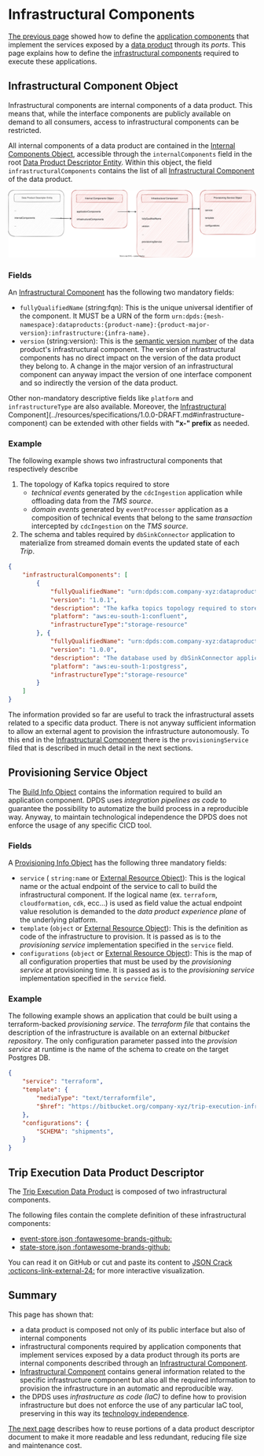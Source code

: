 # Infrastructural Components

[The previous page](./application.md) showed how to define the [application components](../concepts/README.md#application-components) that implement the services exposed by a [data product](../concepts/README.md#data-product) through its *ports*. This page explains how to define the [infrastructural components](../concepts/README.md#infrastructural-components) required to execute these applications.

## Infrastructural Component Object

Infrastructural components are internal components of a data product. This means that, while the interface components are publicly available on demand to all consumers, access to infrastructural components can be restricted.

All internal components of a data product are contained in the [Internal Components Object](../resources/specifications/1.0.0-DRAFT.md#internalComponentsObject), accessible through the `internalComponents` field in the root [Data Product Descriptor Entity](../resources/specifications/1.0.0-DRAFT.md#data-product-descriptor-entity). Within this object, the field `infrastructuralComponents` contains the list of all [Infrastructural Component](../resources/specifications/1.0.0-DRAFT.md#infrastructure-component) of the data product.

![open-data-mesh descriptor components](../images/dpds-infrastructural-components.svg)

### Fields
An [Infrastructural Component](../resources/specifications/1.0.0-DRAFT.md#infrastructure-component) has the following two mandatory fields:

- `fullyQualifiedName` (string:fqn): This is the unique universal identifier of the component. It MUST be a URN of the form `urn:dpds:{mesh-namespace}:dataproducts:{product-name}:{product-major-version}:infrastructure:{infra-name}.`
- `version` (string:version): This is the <a href="https://semver.org/spec/v2.0.0.html" target="_blank">semantic version number</a> of the data product's infrastructural component. The  version of infrastructural components has no direct impact on the version of the data product they belong to. A change in the major version of an infrastructural component can anyway impact the version of one interface component and so indirectly the version of the data product.

Other non-mandatory descriptive fields like `platform` and `infrastructureType` are also available. Moreover, the [Infrastructural](../resources/specifications/1.0.0-DRAFT.md#infrastructure-component) Component](../resources/specifications/1.0.0-DRAFT.md#infrastructure-component) can be extended with other fields  with **"x-" prefix** as needed.


### Example
The following example shows two infrastructural components that respectively describe 

1. The topology of Kafka topics required to store
    - *technical events* generated by the `cdcIngestion` application while offloading data from the *TMS source*. 
    - *domain events* generated by `eventProcessor` application as a composition of technical events that belong to the same *transaction* intercepted by `cdcIngestion` on the *TMS source*.
1. The schema and tables required by `dbSinkConnector` application to materialize from streamed domain events the updated state of each *Trip*. 


```json
{
    "infrastructuralComponents": [
        {
            "fullyQualifiedName": "urn:dpds:com.company-xyz:dataproducts:tripExecution:1:infrastructure:eventStore",
            "version": "1.0.1",
            "description": "The kafka topics topology required to store technical events offloaded from TMS by the CDC and the domain events generetaed by eventProcessor application",
            "platform": "aws:eu-south-1:confluent",
            "infrastructureType":"storage-resource"
        }, {
            "fullyQualifiedName": "urn:dpds:com.company-xyz:dataproducts:tripExecution:1:infrastructure:stateStore",
            "version": "1.0.0",
            "description": "The database used by dbSinkConnector application to store the Trip updated state",
            "platform": "aws:eu-south-1:postgress",
            "infrastructureType":"storage-resource"
        }
    ]
}
```

The information provided so far are useful to track the infrastructural assets related to a specific data product. There is not anyway sufficient information to allow an external agent to provision the infrastructure autonomously. To this end in the [Infrastructural Component](../resources/specifications/1.0.0-DRAFT.md#infrastructure-component) there is the `provisioningService` filed that is described in much detail in the next sections.

## Provisioning Service Object

The [Build Info Object](todo) contains the information required to build an application component. DPDS uses *integration pipelines as code* to guarantee the possibility to automatize the build process in a reproducible way. Anyway, to maintain technological independence the DPDS does not enforce the usage of any specific CICD tool.

### Fields
A [Provisioning Info Object](todo) has the following three mandatory fields:

- `service` ( `string:name`  or [External Resource Object](#externalResourceObject)): This is the logical name or the actual endpoint of the service to call to build the infrastructural component. If the logical name (ex. `terraform`, `cloudformation`, `cdk`, ecc...) is used as field value the actual endpoint value resolution is demanded to the *data product experience plane* of the underlying platform.
- `template` (`object` or [External Resource Object](#externalResourceObject)):  This is the definition as code of the infrastructure to provision. It is passed as is to the *provisioning service* implementation specified in the `service` field.
- `configurations` (`object` or [External Resource Object](#externalResourceObject)): This is the map of all configuration properties that must be used by the *provisioning service* at provisioning time. It is passed as is to the *provisioning service* implementation specified in the `service` field.

### Example
The following example shows an application that could be built using a terraform-backed *provisioning service*. The *terraform file* that contains the description of the infrastructure is available on an external *bitbucket repository*. The only configuration parameter passed into the *provision service* at runtime is the name of the schema to create on the target Postgres DB.

```json
{
    "service": "terraform",
    "template": {
        "mediaType": "text/terraformfile",
        "$href": "https://bitbucket.org/company-xyz/trip-execution-infra-eventstore/src/master/main.tf"
    },
    "configurations": {
        "SCHEMA": "shipments",
    }
}
```
## Trip Execution Data Product Descriptor
The [Trip Execution Data Product](./example.md) is composed of two infrastructural components.

The following files contain the complete definition of these infrastructural components:

- <a href="https://github.com/opendatamesh-initiative/odm-specification-dpdescriptor/blob/main/examples/tripexecution/infra/event-store.json" target="_blank">event-store.json :fontawesome-brands-github:</a>
- <a href="https://github.com/opendatamesh-initiative/odm-specification-dpdescriptor/blob/main/examples/tripexecution/infra/state-store.json" target="_blank">state-store.json :fontawesome-brands-github:</a>


You can read it on GitHub or cut and paste its content to <a href="https://jsoncrack.com/editor" target="_blank">JSON Crack :octicons-link-external-24:</a> for more interactive visualization.

## Summary
This page has shown that:

- a data product is composed not only of its public interface but also of internal components
- infrastructural components required by application components that implement services exposed by a data product through its ports are internal components described through an [Infrastructural Component](../resources/specifications/1.0.0-DRAFT.md#infrastructuralComponent).
- [Infrastructural Component](../resources/specifications/1.0.0-DRAFT.md#infrastructuralComponent) contains general information related to the specific infrastructure component but also all the required information to provision the infrastructure in an automatic and reproducible way.
- the DPDS uses *infrastructure as code (IaC)*  to define how to provision infrastructure but does not enforce the use of any particular IaC tool, preserving in this way its [technology independence](../overview/README.md#principles).


[The next page](./components.md) describes how to reuse portions of a data product descriptor document to make it more readable and less redundant, reducing file size and maintenance cost.